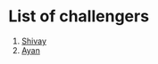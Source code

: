 # List of challengers
1. [Shivay](https://github.com/shivaylamba)
2. [Ayan](https://github.com/Ayansaxena24)
